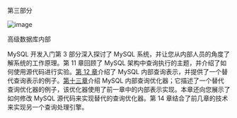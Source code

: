 第三部分

![image](images/frontdot.jpg)

高级数据库内部

MySQL 开发入门第 3 部分深入探讨了 MySQL 系统，并让您从内部人员的角度了解系统的工作原理。第 11 章回顾了 MySQL 架构中查询执行的主题，并介绍了如何使用源代码进行实验。[第 12 章](12.html)介绍了 MySQL 内部查询表示，并提供了一个替代查询表示的例子。[第十三章](13.html)介绍 MySQL 内部查询优化器；它描述了一个替代查询优化器的例子，该优化器使用了前一章中的内部表示实现。本章还向您展示了如何修改 MySQL 源代码来实现替代的查询优化器。第 14 章结合了前几章的技术来实现另一个查询处理引擎。